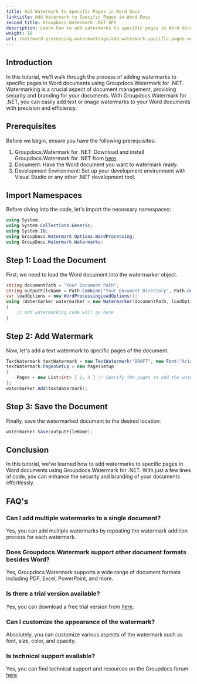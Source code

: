 ```yaml
---
title: Add Watermark to Specific Pages in Word Docs
linktitle: Add Watermark to Specific Pages in Word Docs
second_title: GroupDocs.Watermark .NET API
description: Learn how to add watermarks to specific pages in Word documents effortlessly using Groupdocs.Watermark for .NET. Enhance document security and branding.
weight: 18
url: /net/word-processing-watermarkings/add-watermark-specific-pages-word-docs/
---
```

## Introduction
In this tutorial, we'll walk through the process of adding watermarks to specific pages in Word documents using Groupdocs.Watermark for .NET. Watermarking is a crucial aspect of document management, providing security and branding for your documents. With Groupdocs.Watermark for .NET, you can easily add text or image watermarks to your Word documents with precision and efficiency.
## Prerequisites
Before we begin, ensure you have the following prerequisites:
1. Groupdocs.Watermark for .NET: Download and install Groupdocs.Watermark for .NET from [here](https://releases.groupdocs.com/Watermark/net/).
2. Document: Have the Word document you want to watermark ready.
3. Development Environment: Set up your development environment with Visual Studio or any other .NET development tool.

## Import Namespaces
Before diving into the code, let's import the necessary namespaces:
```csharp
using System;
using System.Collections.Generic;
using System.IO;
using GroupDocs.Watermark.Options.WordProcessing;
using GroupDocs.Watermark.Watermarks;
```
## Step 1: Load the Document
First, we need to load the Word document into the watermarker object.
```csharp
string documentPath = "Your Document Path";
string outputFileName = Path.Combine("Your Document Directory", Path.GetFileName(documentPath));
var loadOptions = new WordProcessingLoadOptions();
using (Watermarker watermarker = new Watermarker(documentPath, loadOptions))
{
    // Add watermarking code will go here
}
```
## Step 2: Add Watermark
Now, let's add a text watermark to specific pages of the document.
```csharp
TextWatermark textWatermark = new TextWatermark("DRAFT", new Font("Arial", 42));
textWatermark.PagesSetup = new PagesSetup
{
    Pages = new List<int> { 2, 3 } // Specify the pages to add the watermark
};
watermarker.Add(textWatermark);
```
## Step 3: Save the Document
Finally, save the watermarked document to the desired location.
```csharp
watermarker.Save(outputFileName);
```

## Conclusion
In this tutorial, we've learned how to add watermarks to specific pages in Word documents using Groupdocs.Watermark for .NET. With just a few lines of code, you can enhance the security and branding of your documents effortlessly.
## FAQ's
### Can I add multiple watermarks to a single document?
Yes, you can add multiple watermarks by repeating the watermark addition process for each watermark.
### Does Groupdocs.Watermark support other document formats besides Word?
Yes, Groupdocs.Watermark supports a wide range of document formats including PDF, Excel, PowerPoint, and more.
### Is there a trial version available?
Yes, you can download a free trial version from [here](https://releases.groupdocs.com/).
### Can I customize the appearance of the watermark?
Absolutely, you can customize various aspects of the watermark such as font, size, color, and opacity.
### Is technical support available?
Yes, you can find technical support and resources on the Groupdocs forum [here](https://forum.groupdocs.com/c/watermark/19).
